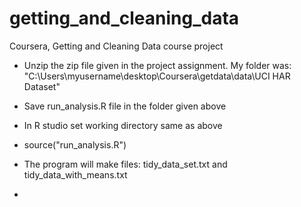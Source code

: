 getting_and_cleaning_data
=========================

Coursera, Getting and Cleaning Data course project

* Unzip the zip file given in the project assignment. My folder was: "C:\Users\myusername\desktop\Coursera\getdata\data\UCI HAR Dataset"

* Save run_analysis.R file in the folder given above

* In R studio set working directory same as above

* source("run_analysis.R")

* The program will make files: tidy_data_set.txt and tidy_data_with_means.txt

* 
